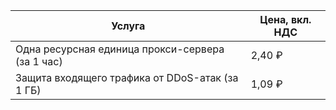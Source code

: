 | Услуга | Цена, вкл. НДС |
| --- | --- |
| Одна ресурсная единица прокси-сервера (за 1 час) | 2,40 ₽ |
| Защита входящего трафика от DDoS-атак (за 1 ГБ) | 1,09 ₽ |